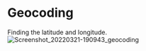 # Geocoding
Finding the latitude and longitude.
![Screenshot_20220321-190943_geocoding](https://user-images.githubusercontent.com/102201572/159618734-4a67c9e6-6d6a-4fa2-8cd9-553607c8e370.jpg)
